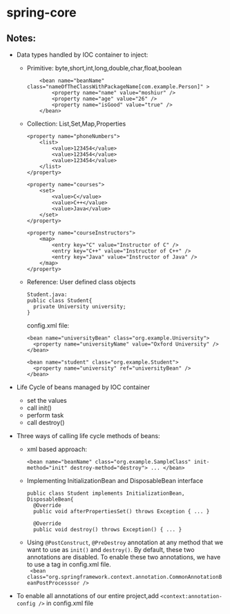 # spring-core
## Notes:
* Data types handled by IOC container to inject:
  - Primitive: byte,short,int,long,double,char,float,boolean
    ```
        <bean name="beanName" class="nameOfTheClassWithPackageName[com.example.Person]" >
            <property name="name" value="moshiur" />
            <property name="age" value="26" />
            <property name="isGood" value="true" />
        </bean>
      ```
  - Collection: List,Set,Map,Properties
    ```
    <property name="phoneNumbers">
        <list>
            <value>123454</value>
            <value>123454</value>
            <value>123454</value>
        </list>
    </property>
    
    <property name="courses">
        <set>
            <value>C</value>
            <value>C++</value>
            <value>Java</value>
        </set>
    </property>
    
    <property name="courseInstructors">
        <map>
            <entry key="C" value="Instructor of C" />
            <entry key="C++" value="Instructor of C++" />
            <entry key="Java" value="Instructor of Java" />
        </map>
    </property>
    ```
  - Reference: User defined class objects
    ```
    Student.java:
    public class Student{
      private University university;
    }
    ```
    config.xml file:
    ```
    <bean name="universityBean" class="org.example.University">
      <property name="universityName" value="Oxford University" />
    </bean>
    
    <bean name="student" class="org.example.Student">
      <property name="university" ref="universityBean" />
    </bean>
    ```
    
* Life Cycle of beans managed by IOC container
  * set the values
  * call init()
  * perform task
  * call destroy()
* Three ways of calling life cycle methods of beans:
  - xml based approach:
  
    ``` <bean name="beanName" class="org.example.SampleClass" init-method="init" destroy-method="destroy"> ... </bean> ```
  
  - Implementing InitializationBean and DisposableBean interface
    ```
    public class Student implements InitializationBean, DisposableBean{
      @Override
      public void afterPropertiesSet() throws Exception { ... }
      
      @Override
      public void destroy() throws Exception() { ... }
    ```
  - Using ```@PostConstruct```, ```@PreDestroy``` annotation at any method that we want to use as ```init()``` and ```destroy()```. By default, these two               annotations are disabled. To enable these two annotations, we have to use a tag in config.xml file.  
    ``` <bean class="org.springframework.context.annotation.CommonAnnotationBeanPostProcesssor />```
    
* To enable all annotations of our entire project,add ``` <context:annotation-config /> ``` in config.xml file    
  
    
